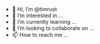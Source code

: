 - 👋 Hi, I’m @timrust
- 👀 I’m interested in ...
- 🌱 I’m currently learning ...
- 💞️ I’m looking to collaborate on ...
- 📫 How to reach me ...

<!---
timrust/timrust is a ✨ special ✨ repository because its `README.md` (this file) appears on your GitHub profile.
You can click the Preview link to take a look at your changes.
--->
